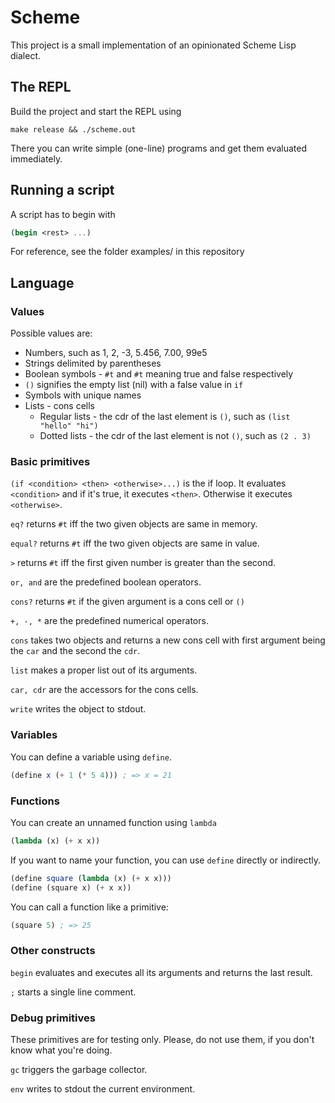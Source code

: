 # Scheme

This project is a small implementation of an opinionated Scheme Lisp dialect.

## The REPL

Build the project and start the REPL using
```
make release && ./scheme.out
```

There you can write simple (one-line) programs and get them evaluated immediately.

## Running a script

A script has to begin with
```scheme
(begin <rest> ...)
```
For reference, see the folder examples/ in this repository

## Language

### Values

Possible values are:
* Numbers, such as 1, 2, -3, 5.456, 7.00, 99e5
* Strings delimited by parentheses
* Boolean symbols - ```#t``` and ```#t``` meaning true and false respectively
* ```()``` signifies the empty list (nil) with a false value in ```if```
* Symbols with unique names
* Lists - cons cells
  * Regular lists - the cdr of the last element is ```()```, such as ```(list "hello" "hi")```
  * Dotted lists - the cdr of the last element is not ```()```, such as ```(2 . 3)```

### Basic primitives

```(if <condition> <then> <otherwise>...)``` is the if loop. It evaluates ```<condition>``` and if it's true, it executes ```<then>```. Otherwise it executes ```<otherwise>```.

```eq?``` returns ```#t``` iff the two given objects are same in memory.

```equal?``` returns ```#t``` iff the two given objects are same in value.

```>``` returns ```#t``` iff the first given number is greater than the second.

```or, and``` are the predefined boolean operators.

```cons?``` returns ```#t``` if the given argument is a cons cell or ```()```

```+, -, *``` are the predefined numerical operators.

```cons``` takes two objects and returns a new cons cell with first argument being the ```car``` and the second the ```cdr```.

```list``` makes a proper list out of its arguments.

```car, cdr``` are the accessors for the cons cells.

```write``` writes the object to stdout.

### Variables

You can define a variable using ```define```.

```scheme
(define x (+ 1 (* 5 4))) ; => x = 21
```

### Functions

You can create an unnamed function using ```lambda```

```scheme
(lambda (x) (+ x x))
```

If you want to name your function, you can use ```define``` directly or indirectly.
```scheme
(define square (lambda (x) (+ x x)))
(define (square x) (+ x x))
```

You can call a function like a primitive:
```scheme
(square 5) ; => 25 
```

### Other constructs

```begin``` evaluates and executes all its arguments and returns the last result.

```;``` starts a single line comment.

### Debug primitives

These primitives are for testing only. Please, do not use them, if you don't know what you're doing.

```gc``` triggers the garbage collector.

```env``` writes to stdout the current environment.
